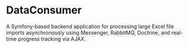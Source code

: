 # DataConsumer
A Symfony-based backend application for processing large Excel file imports asynchronously using Messenger, RabbitMQ, Doctrine, and real-time progress tracking via AJAX.
